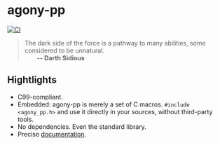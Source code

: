 # agony-pp
[![CI](https://github.com/Hirrolot/agony-pp/workflows/C/C++%20CI/badge.svg)](https://github.com/Hirrolot/agony-pp/actions)

> The dark side of the force is a pathway to many abilities, some considered to be unnatural.<br>&emsp;&emsp;<b>-- Darth Sidious</b>

[domain-specific languages]: https://en.wikipedia.org/wiki/Domain-specific_language
[recursion is blocked]: https://github.com/pfultz2/Cloak/wiki/C-Preprocessor-tricks,-tips,-and-idioms#recursion
[metalanguage]: https://en.wikipedia.org/wiki/Metalanguage

## Hightlights
 - C99-compliant.
 - Embedded: agony-pp is merely a set of C macros. `#include <agony_pp.h>` and use it directly in your sources, without third-party tools.
 - No dependencies. Even the standard library.
 - Precise [documentation](https://hirrolot.github.io/agony-pp/).
